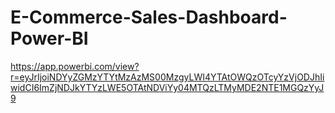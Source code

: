 # E-Commerce-Sales-Dashboard-Power-BI
https://app.powerbi.com/view?r=eyJrIjoiNDYyZGMzYTYtMzAzMS00MzgyLWI4YTAtOWQzOTcyYzVjODJhIiwidCI6ImZjNDJkYTYzLWE5OTAtNDViYy04MTQzLTMyMDE2NTE1MGQzYyJ9
